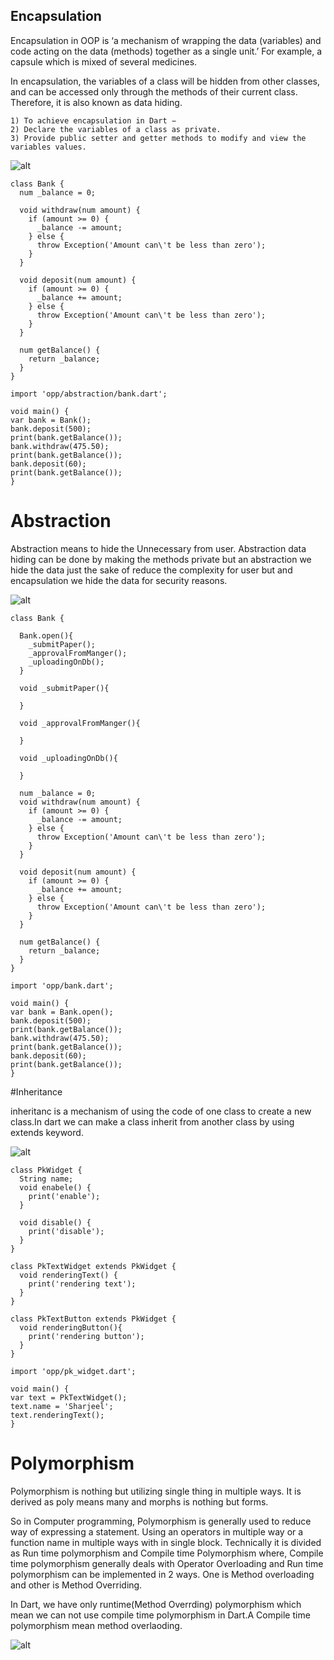 ## Encapsulation

Encapsulation in OOP is ‘a mechanism of wrapping the data (variables) and code acting on the data (methods) together as a single unit.’ For example, a capsule which is mixed of several medicines.

In encapsulation, the variables of a class will be hidden from other classes, and can be accessed only through the methods of their current class. Therefore, it is also known as data hiding.

```
1) To achieve encapsulation in Dart − 
2) Declare the variables of a class as private. 
3) Provide public setter and getter methods to modify and view the variables values.
```
![alt](https://www.cpp.thiyagaraaj.com/cms/assets/cimages/encapsulation.png)

```
class Bank {
  num _balance = 0;

  void withdraw(num amount) {
    if (amount >= 0) {
      _balance -= amount;
    } else {
      throw Exception('Amount can\'t be less than zero');
    }
  }

  void deposit(num amount) {
    if (amount >= 0) {
      _balance += amount;
    } else {
      throw Exception('Amount can\'t be less than zero');
    }
  }

  num getBalance() {
    return _balance;
  }
}

```

```
import 'opp/abstraction/bank.dart';

void main() {
var bank = Bank(); 
bank.deposit(500);
print(bank.getBalance());
bank.withdraw(475.50);
print(bank.getBalance());
bank.deposit(60);
print(bank.getBalance());
}
```

# Abstraction

Abstraction means to hide the Unnecessary from user. Abstraction data hiding can be done by making the methods private but an abstraction we hide the data just the sake of reduce the complexity for user but and encapsulation we hide the data for security reasons.

![alt](https://qph.fs.quoracdn.net/main-qimg-d416d714184b5665ff5ae3f231e854f4)

```
class Bank {

  Bank.open(){
    _submitPaper();
    _approvalFromManger();
    _uploadingOnDb();
  }

  void _submitPaper(){

  }

  void _approvalFromManger(){

  }

  void _uploadingOnDb(){

  }

  num _balance = 0;
  void withdraw(num amount) {
    if (amount >= 0) {
      _balance -= amount;
    } else {
      throw Exception('Amount can\'t be less than zero');
    }
  }

  void deposit(num amount) {
    if (amount >= 0) {
      _balance += amount;
    } else {
      throw Exception('Amount can\'t be less than zero');
    }
  }

  num getBalance() {
    return _balance;
  }
}

```

```
import 'opp/bank.dart';

void main() {
var bank = Bank.open(); 
bank.deposit(500);
print(bank.getBalance());
bank.withdraw(475.50);
print(bank.getBalance());
bank.deposit(60);
print(bank.getBalance());
}

```

#Inheritance

inheritanc is a mechanism of using the code of one class to create a new class.In dart we can make a class inherit from another class by using extends keyword.

![alt](https://media.geeksforgeeks.org/wp-content/cdn-uploads/20190501121513/inheritance.png)
```
class PkWidget {
  String name;
  void enabele() {
    print('enable');
  }

  void disable() {
    print('disable');
  }
}

class PkTextWidget extends PkWidget {
  void renderingText() {
    print('rendering text');
  }
}

class PkTextButton extends PkWidget {
  void renderingButton(){
    print('rendering button');
  }
}

import 'opp/pk_widget.dart';

void main() {
var text = PkTextWidget();
text.name = 'Sharjeel';
text.renderingText();
}

```

# Polymorphism

Polymorphism is nothing but utilizing single thing in multiple ways. It is derived as poly means many and morphs is nothing but forms.

So in Computer programming, Polymorphism is generally used to reduce way of expressing a statement. Using an operators in multiple way or a function name in multiple ways with in single block. Technically it is divided as Run time polymorphism and Compile time Polymorphism where, Compile time polymorphism generally deals with Operator Overloading and Run time polymorphism can be implemented in 2 ways. One is Method overloading and other is Method Overriding.


In Dart, we have only runtime(Method Overrding) polymorphism which mean we can not use compile time polymorphism in Dart.A Compile time polymorphism mean method overlaoding.

![alt](https://www.scientecheasy.com/wp-content/uploads/2020/02/java-polymorphism.png)
